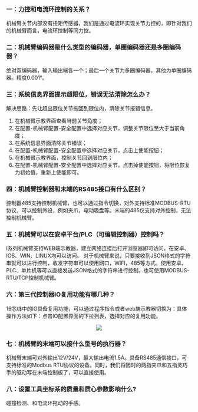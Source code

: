 ### 一：力控和电流环控制的关系？

机械臂关节内部没有扭矩传感器，我们是通过电流环实现关节力控的，即针对我们的机械臂而言，电流环控制等同力控。

### 二：机械臂编码器是什么类型的编码器，单圈编码器还是多圈编码器？

绝对双编码器，输入输出端各一个；最后一个关节为多圈编码器，其他为单圈编码器。精度0.001°。

### 三：系统信息界面提示超限位，错误无法清除怎么办？

解决思路：先让超出限位关节拖回到限位内，清除关节报错信息。

1. 在机械臂示教界面查看当前关节角度；
2. 在配置-机械臂配置-安全配置中选择对应关节，调整关节限位至大于当前角度；
3. 在系统信息界面清除关节错误；
4. 在配置-机械臂配置-安全配置中选择对应关节，点击上使能按钮；
5. 在机械臂示教界面，控制关节回到限位内；
6. 在配置-机械臂配置-安全配置中选择对应关节，点击掉使能按钮，将限位恢复为初始值，重新上使能即可。

### 四：机械臂控制器和末端的RS485接口有什么区别？

控制器485支持控制机械臂，也可以通过指令切换，对外支持标准MODBUS-RTU协议，可以控制外设，例如夹爪，电动吸盘等。末端的485仅支持对外控制，无法控制机械臂。

### 五：机械臂可以在安卓平台/PLC（可编辑控制器）控制吗？

I系列机械臂支持WEB端示教器，建立网络连接后打开浏览器即可访问，在安卓、IOS、WIN、LINUX均可以访问。
对于机械臂来说，只要接收到JSON格式的字符串就可以进行控制，收发字符串可以使用网口，WIFI，485等方式。使用安卓、PLC、单片机等可以直接发送JSON格式的字符串进行控制，也可使用MODBUS-RTU/TCP控制机械臂。

### 六：第三代控制器IO复用功能有哪几种？

16芯线中的IO具备复用功能，可以通过程序指令或者web端示教器切换为：具体操作方法如下：点击IO配置界面的下拉列表，选择对应的复用功能。

<div align=center><img src="https://alidocs.oss-cn-zhangjiakou.aliyuncs.com/res/1X3lE6mD6wz6nJbv/img/2603dde4-be84-4809-9e0a-477e1eb5f69d.png"></div>

### 七：机械臂的末端可以接什么型号的执行器？

机械臂末端可对外输出12V/24V，最大输出电流1.5A。具备RS485通信接口，可支持标准的Modbus RTU协议的设备。同时，我们将因时的两指夹爪和五指灵巧手的驱动写在末端控制板了，可以直接使用。

### 八：设置工具坐标系的质量和质心参数影响什么?

碰撞检测、和电流环拖动的手感。
